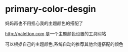 # primary-color-desgin
妈妈再也不用担心我的主题颜色的搭配了

http://paletton.com 是一个主题颜色设置的工具网站

可以根据自己的主题颜色,系统自动的推荐其他合适搭配的颜色
